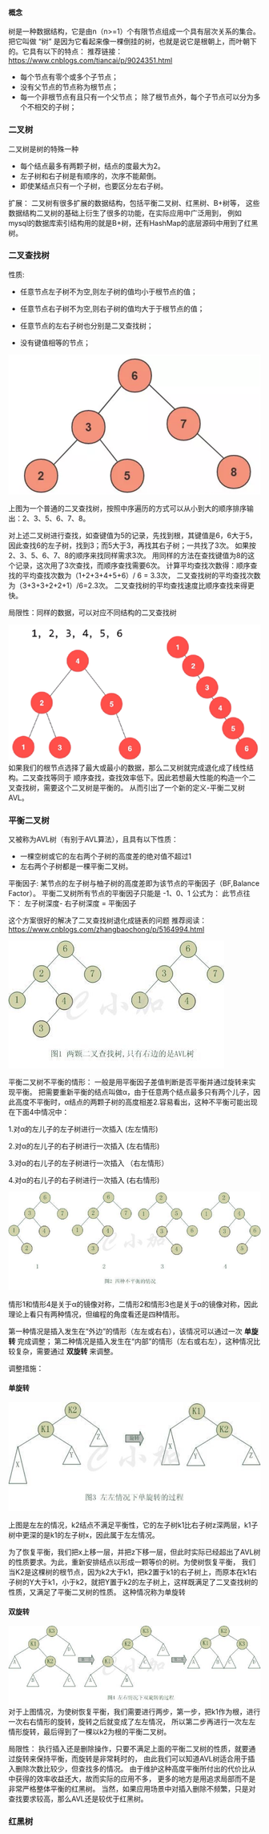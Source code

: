 

#### 概念 ####
树是一种数据结构，它是由n（n>=1）个有限节点组成一个具有层次关系的集合。把它叫做 “树” 是因为它看起来像一棵倒挂的树，也就是说它是根朝上，而叶朝下的。它具有以下的特点：
推荐链接： https://www.cnblogs.com/tiancai/p/9024351.html

* 每个节点有零个或多个子节点；
* 没有父节点的节点称为根节点；
* 每一个非根节点有且只有一个父节点；
除了根节点外，每个子节点可以分为多个不相交的子树；


###  二叉树 ###
二叉树是树的特殊一种
* 每个结点最多有两颗子树，结点的度最大为2。
* 左子树和右子树是有顺序的，次序不能颠倒。
* 即使某结点只有一个子树，也要区分左右子树。

扩展：
二叉树有很多扩展的数据结构，包括平衡二叉树、红黑树、B+树等，
这些数据结构二叉树的基础上衍生了很多的功能，在实际应用中广泛用到，
例如mysql的数据库索引结构用的就是B+树，还有HashMap的底层源码中用到了红黑树。

### 二叉查找树 ###
性质:
  * 任意节点左子树不为空,则左子树的值均小于根节点的值；
    
  * 任意节点右子树不为空,则右子树的值均大于于根节点的值；
    
  * 任意节点的左右子树也分别是二叉查找树；
    
  * 没有键值相等的节点；

![avator](./img/二叉查找树.png)

上图为一个普通的二叉查找树，按照中序遍历的方式可以从小到大的顺序排序输出：2、3、5、6、7、8。

对上述二叉树进行查找，如查键值为5的记录，先找到根，其键值是6，6大于5，因此查找6的左子树，找到3；而5大于3，再找其右子树；一共找了3次。
如果按2、3、5、6、7、8的顺序来找同样需求3次。
用同样的方法在查找键值为8的这个记录，这次用了3次查找，而顺序查找需要6次。
计算平均查找次数得：顺序查找的平均查找次数为（1+2+3+4+5+6）/ 6 = 3.3次，
二叉查找树的平均查找次数为（3+3+3+2+2+1）/6=2.3次。
二叉查找树的平均查找速度比顺序查找来得更快。

局限性：同样的数据，可以对应不同结构的二叉查找树

![avator](./img/二叉查找树2.png)
如果我们的根节点选择了最大或最小的数据，那么二叉树就完成退化成了线性结构。二叉查找等同于
顺序查找，查找效率低下。因此若想最大性能的构造一个二叉查找树，需要这个二叉树是平衡的。
从而引出了一个新的定义-平衡二叉树AVL。


### 平衡二叉树 ###
又被称为AVL树（有别于AVL算法），且具有以下性质：
 * 一棵空树或它的左右两个子树的高度差的绝对值不超过1
 * 左右两个子树都是一棵平衡二叉树。
 
 平衡因子:
 某节点的左子树与柚子树的高度差即为该节点的平衡因子（BF,Balance Factor）。
 平衡二叉树所有节点的平衡因子只能是 -1、0、1
 公式为： 此节点往下： 左子树深度- 右子树深度 = 平衡因子
 
 
 
这个方案很好的解决了二叉查找树退化成链表的问题
推荐阅读： https://www.cnblogs.com/zhangbaochong/p/5164994.html

![avator](./img/平衡二叉树.jpg)

平衡二叉树不平衡的情形：
一般是用平衡因子差值判断是否平衡并通过旋转来实现平衡。
把需要重新平衡的结点叫做α，由于任意两个结点最多只有两个儿子，因此高度不平衡时，α结点的两颗子树的高度相差2.容易看出，这种不平衡可能出现在下面4中情况中：

1.对α的左儿子的左子树进行一次插入 (左左情形)

2.对α的左儿子的右子树进行一次插入 (左右情形)

3.对α的右儿子的左子树进行一次插入 （右左情形）

4.对α的右儿子的右子树进行一次插入 (右右情形)

![avator](./img/平衡二叉树2.jpg)

情形1和情形4是关于α的镜像对称，二情形2和情形3也是关于α的镜像对称，因此理论上看只有两种情况，但编程的角度看还是四种情形。

第一种情况是插入发生在“外边”的情形（左左或右右），该情况可以通过一次 **单旋转** 完成调整；
第二种情况是插入发生在“内部”的情形（左右或右左），这种情况比较复杂，需要通过 **双旋转** 来调整。

调整措施：
#### 单旋转 ####
![avator](./img/平衡二叉树单旋转.jpg)

上图是左左的情况，k2结点不满足平衡性，它的左子树k1比右子树z深两层，k1子树中更深的是k1的左子树x，因此属于左左情况。

为了恢复平衡，我们把x上移一层，并把z下移一层，但此时实际已经超出了AVL树的性质要求。为此，重新安排结点以形成一颗等价的树。为使树恢复平衡，
我们当K2是这棵树的根节点，因为k2大于k1，把k2置于k1的右子树上，而原本在k1右子树的Y大于k1，小于k2，就把Y置于k2的左子树上，这样既满足了二叉查找树的性质，又满足了平衡二叉树的性质。
这种情况称为单旋转

#### 双旋转 ####
![avator](./img/平衡二叉树双旋转.jpg)
对于上图情况，为使树恢复平衡，我们需要进行两步，第一步，把k1作为根，进行一次右右情形的旋转，旋转之后就变成了左左情况，
所以第二步再进行一次左左情形旋转，最后得到了一棵以k2为根的平衡二叉树。


局限性：
执行插入还是删除操作，只要不满足上面的平衡二叉树的性质，就要通过旋转来保持平衡，而旋转是非常耗时的，
由此我们可以知道AVL树适合用于插入删除次数比较少，但查找多的情况。 
由于维护这种高度平衡所付出的代价比从中获得的效率收益还大，故而实际的应用不多，
更多的地方是用追求局部而不是非常严格整体平衡的红黑树。
当然，如果应用场景中对插入删除不频繁，只是对查找要求较高，那么AVL还是较优于红黑树。

### 红黑树 ###
